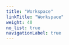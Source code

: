 ```yaml
---
title: "Workspace"
linkTitle: "Workspace"
weight: 40
no_list: true
navigationLabel: true
---
```


<!-- TODO -->
